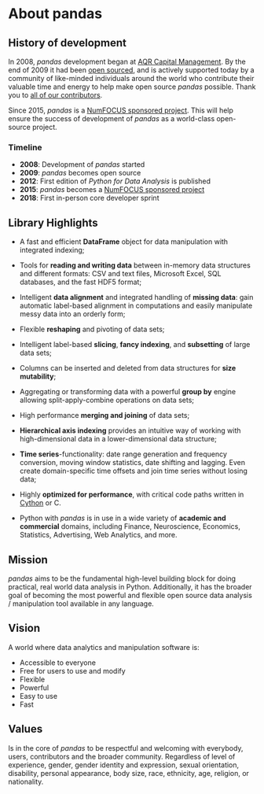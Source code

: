# About pandas

## History of development

In 2008, _pandas_ development began at [AQR Capital Management](https://www.aqr.com).
By the end of 2009 it had been [open sourced](https://en.wikipedia.org/wiki/Open_source),
and is actively supported today by a community of like-minded individuals around the world who
contribute their valuable time and energy to help make open source _pandas_
possible. Thank you to [all of our contributors](team.html).

Since 2015, _pandas_ is a [NumFOCUS sponsored project](https://numfocus.org/sponsored-projects).
This will help ensure the success of development of _pandas_ as a world-class open-source project.

### Timeline

- **2008**:  Development of _pandas_ started
- **2009**: _pandas_ becomes open source
- **2012**: First edition of _Python for Data Analysis_ is published
- **2015**: _pandas_ becomes a [NumFOCUS sponsored project](https://numfocus.org/sponsored-projects)
- **2018**: First in-person core developer sprint

## Library Highlights

- A fast and efficient **DataFrame** object for data manipulation with
  integrated indexing;

- Tools for **reading and writing data** between in-memory data structures and
  different formats: CSV and text files, Microsoft Excel, SQL databases, and
  the fast HDF5 format;

- Intelligent **data alignment** and integrated handling of **missing data**:
  gain automatic label-based alignment in computations and easily manipulate
  messy data into an orderly form;

- Flexible **reshaping** and pivoting of data sets;

- Intelligent label-based **slicing**, **fancy indexing**, and **subsetting**
  of large data sets;

- Columns can be inserted and deleted from data structures for **size
  mutability**;

- Aggregating or transforming data with a powerful **group by** engine
  allowing split-apply-combine operations on data sets;

- High performance **merging and joining** of data sets;

- **Hierarchical axis indexing** provides an intuitive way of working with
  high-dimensional data in a lower-dimensional data structure;

- **Time series**-functionality: date range generation and frequency
  conversion, moving window statistics, date shifting and lagging.
  Even create domain-specific time offsets and join time
  series without losing data;

- Highly **optimized for performance**, with critical code paths written in
  [Cython](https://cython.org) or C.

- Python with *pandas* is in use in a wide variety of **academic and
  commercial** domains, including Finance, Neuroscience, Economics,
  Statistics, Advertising, Web Analytics, and more.

## Mission

_pandas_ aims to be the fundamental high-level building block for doing practical,
real world data analysis in Python.
Additionally, it has the broader goal of becoming the most powerful and flexible
open source data analysis / manipulation tool available in any language.

## Vision

A world where data analytics and manipulation software is:

- Accessible to everyone
- Free for users to use and modify
- Flexible
- Powerful
- Easy to use
- Fast

## Values

Is in the core of _pandas_ to be respectful and welcoming with everybody,
users, contributors and the broader community. Regardless of level of experience,
gender, gender identity and expression, sexual orientation, disability,
personal appearance, body size, race, ethnicity, age, religion, or nationality.

